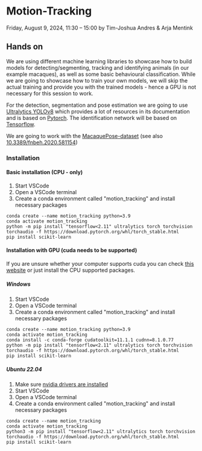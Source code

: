 # Motion-Tracking
Friday, August 9, 2024, 11:30 – 15:00 by Tim-Joshua Andres & Arja Mentink

## Hands on
We are using different machine learning libraries to showcase how to build models for detecting/segmenting, tracking and identifying animals (in our example macaques), as well as some basic behavioural classification. While we are going to showcase how to train your own models, we will skip the actual training and provide you with the trained models - hence a GPU is not necessary for this session to work.

For the detection, segmentation and pose estimation we are going to use [Ultralytics YOLOv8](https://docs.ultralytics.com/) which provides a lot of resources in its documentation and is based on [Pytorch](https://pytorch.org/get-started/locally/). The identification network will be based on [Tensorflow](https://www.tensorflow.org/install).

We are going to work with the [MacaquePose-dataset](https://www.pri.kyoto-u.ac.jp/datasets/macaquepose/index.html) (see also [10.3389/fnbeh.2020.581154](https://www.frontiersin.org/journals/behavioral-neuroscience/articles/10.3389/fnbeh.2020.581154/full))

### Installation
#### Basic installation (CPU - only)
1. Start VSCode
2. Open a VSCode terminal
3. Create a conda environment called "motion_tracking" and install necessary packages
```
conda create --name motion_tracking python=3.9
conda activate motion_tracking
python -m pip install "tensorflow<2.11" ultralytics torch torchvision torchaudio -f https://download.pytorch.org/whl/torch_stable.html
pip install scikit-learn
```
#### Installation with GPU (cuda needs to be supported)
If you are unsure whether your computer supports cuda you can check [this website](https://developer.nvidia.com/cuda-gpus) or just install the CPU supported packages.
##### Windows
1. Start VSCode
2. Open a VSCode terminal
3. Create a conda environment called "motion_tracking" and install necessary packages
```
conda create --name motion_tracking python=3.9
conda activate motion_tracking
conda install -c conda-forge cudatoolkit=11.1.1 cudnn=8.1.0.77
python -m pip install "tensorflow<2.11" ultralytics torch torchvision torchaudio -f https://download.pytorch.org/whl/torch_stable.html
pip install scikit-learn
```

##### Ubuntu 22.04
1. Make sure [nvidia drivers are installed](https://ubuntu.com/server/docs/nvidia-drivers-installation)
2. Start VSCode
3. Open a VSCode terminal
4. Create a conda environment called "motion_tracking" and install necessary packages
```
conda create --name motion_tracking
conda activate motion_tracking
python3 -m pip install "tensorflow<2.11" ultralytics torch torchvision torchaudio -f https://download.pytorch.org/whl/torch_stable.html
pip install scikit-learn
```
